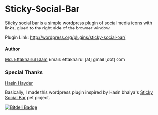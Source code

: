 # Sticky-Social-Bar #

Sticky social bar is a simple wordpress plugin of social media icons with links, glued to the right side of the browser window.

Plugin Link: http://wordpress.org/plugins/sticky-social-bar/

#### Author ####
[Md. Eftakhairul Islam](http://eftakhairul.com)     Email: eftakhairul [at] gmail [dot] com

### Special Thanks ###
[Hasin Hayder](https://github.com/hasinhayder)

Basically, I made this wordpress plugin inspired by Hasin bhaiya's  [Sticky Social Bar](https://github.com/hasinhayder/StickySocialBar) pet project.


[![Bitdeli Badge](https://d2weczhvl823v0.cloudfront.net/eftakhairul/Sticky-Social-Bar/trend.png)](https://bitdeli.com/free "Bitdeli Badge")